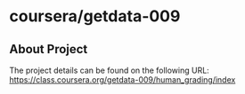 coursera/getdata-009
====================

## About Project

The project details can be found on the following URL: 
https://class.coursera.org/getdata-009/human_grading/index
